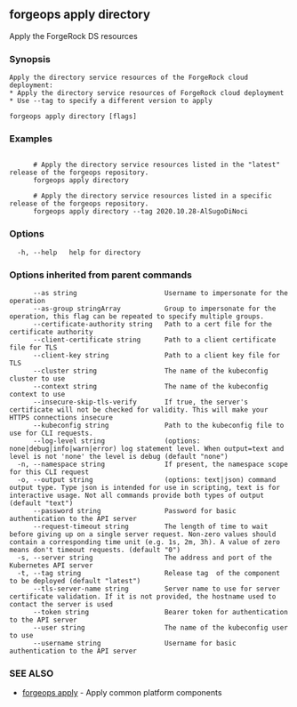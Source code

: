 ## forgeops apply directory

Apply the ForgeRock DS resources

### Synopsis


    Apply the directory service resources of the ForgeRock cloud deployment:
    * Apply the directory service resources of ForgeRock cloud deployment
    * Use --tag to specify a different version to apply

```
forgeops apply directory [flags]
```

### Examples

```

      # Apply the directory service resources listed in the "latest" release of the forgeops repository.
      forgeops apply directory

      # Apply the directory service resources listed in a specific release of the forgeops repository.
      forgeops apply directory --tag 2020.10.28-AlSugoDiNoci
```

### Options

```
  -h, --help   help for directory
```

### Options inherited from parent commands

```
      --as string                      Username to impersonate for the operation
      --as-group stringArray           Group to impersonate for the operation, this flag can be repeated to specify multiple groups.
      --certificate-authority string   Path to a cert file for the certificate authority
      --client-certificate string      Path to a client certificate file for TLS
      --client-key string              Path to a client key file for TLS
      --cluster string                 The name of the kubeconfig cluster to use
      --context string                 The name of the kubeconfig context to use
      --insecure-skip-tls-verify       If true, the server's certificate will not be checked for validity. This will make your HTTPS connections insecure
      --kubeconfig string              Path to the kubeconfig file to use for CLI requests.
      --log-level string               (options: none|debug|info|warn|error) log statement level. When output=text and level is not 'none' the level is debug (default "none")
  -n, --namespace string               If present, the namespace scope for this CLI request
  -o, --output string                  (options: text|json) command output type. Type json is intended for use in scripting, text is for interactive usage. Not all commands provide both types of output (default "text")
      --password string                Password for basic authentication to the API server
      --request-timeout string         The length of time to wait before giving up on a single server request. Non-zero values should contain a corresponding time unit (e.g. 1s, 2m, 3h). A value of zero means don't timeout requests. (default "0")
  -s, --server string                  The address and port of the Kubernetes API server
  -t, --tag string                     Release tag  of the component to be deployed (default "latest")
      --tls-server-name string         Server name to use for server certificate validation. If it is not provided, the hostname used to contact the server is used
      --token string                   Bearer token for authentication to the API server
      --user string                    The name of the kubeconfig user to use
      --username string                Username for basic authentication to the API server
```

### SEE ALSO

* [forgeops apply](forgeops_apply.md)	 - Apply common platform components

